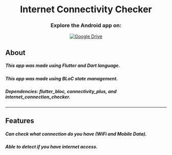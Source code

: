 <div align="center">

<h1>Internet Connectivity Checker</h1>

### Explore the Android app on:
[![Google Drive](https://img.shields.io/badge/google%20Drive-Visit-blue?style=for-the-badge&logo=googledrive)](https://drive.google.com/file/d/15KaGl6mXepl2F8YnND-vXaRa_pI0sBtt/view?usp=drivesdk) 
</div>

## About
##### This app was made using Flutter and Dart language.
##### This app was made using BLoC state management.
##### Dependencies: flutter_bloc, connectivity_plus, and internet_connection_checker.
-------------------------
## Features
##### Can check what connection do you have (WiFi and Mobile Data).
##### Able to detect if you have internet access.

